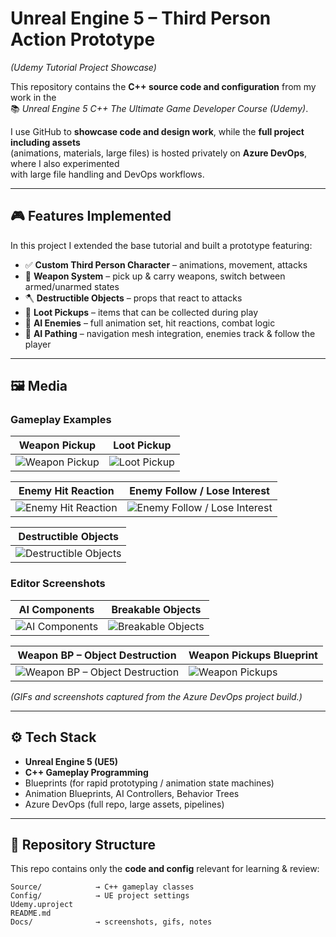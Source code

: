 # Unreal Engine 5 – Third Person Action Prototype  
*(Udemy Tutorial Project Showcase)*

This repository contains the **C++ source code and configuration** from my work in the  
📚 *Unreal Engine 5 C++ The Ultimate Game Developer Course (Udemy)*.

I use GitHub to **showcase code and design work**, while the **full project including assets**  
(animations, materials, large files) is hosted privately on **Azure DevOps**, where I also experimented  
with large file handling and DevOps workflows.

---

## 🎮 Features Implemented
In this project I extended the base tutorial and built a prototype featuring:

- ✅ **Custom Third Person Character** – animations, movement, attacks  
- 🔄 **Weapon System** – pick up & carry weapons, switch between armed/unarmed states  
- 🪓 **Destructible Objects** – props that react to attacks  
- 🎁 **Loot Pickups** – items that can be collected during play  
- 🤖 **AI Enemies** – full animation set, hit reactions, combat logic  
- 🧭 **AI Pathing** – navigation mesh integration, enemies track & follow the player

---

## 🖼️ Media

### Gameplay Examples

<!-- Variante A: sauberes 2-Spalten-Grid per Markdown-Tabelle -->
| Weapon Pickup | Loot Pickup |
|---|---|
| ![Weapon Pickup](Docs/WeaponPickup.gif) | ![Loot Pickup](Docs/LootPickup.gif) |

| Enemy Hit Reaction | Enemy Follow / Lose Interest |
|---|---|
| ![Enemy Hit Reaction](Docs/EnemyAttackOnDamage.gif) | ![Enemy Follow / Lose Interest](Docs/EnemyFollowLoseInterest.gif) |

| Destructible Objects |
|---|
| ![Destructible Objects](Docs/DestructibleObjects.gif) |


### Editor Screenshots

| AI Components | Breakable Objects |
|---|---|
| ![AI Components](Docs/AIComponents.png) | ![Breakable Objects](Docs/BreakableObjects.png) |

| Weapon BP – Object Destruction | Weapon Pickups Blueprint |
|---|---|
| ![Weapon BP – Object Destruction](Docs/WeaponBP_ObjectDestruction.png) | ![Weapon Pickups](Docs/WeaponPickups.png) |

*(GIFs and screenshots captured from the Azure DevOps project build.)*

---

## ⚙️ Tech Stack
- **Unreal Engine 5 (UE5)**  
- **C++ Gameplay Programming**  
- Blueprints (for rapid prototyping / animation state machines)  
- Animation Blueprints, AI Controllers, Behavior Trees  
- Azure DevOps (full repo, large assets, pipelines)

---

## 📂 Repository Structure
This repo contains only the **code and config** relevant for learning & review:

```text
Source/            → C++ gameplay classes
Config/            → UE project settings
Udemy.uproject
README.md
Docs/              → screenshots, gifs, notes
